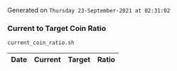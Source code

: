 Generated on `Thursday 23-September-2021 at 02:31:02`

### Current to Target Coin Ratio
`current_coin_ratio.sh`

Date|Current|Target|Ratio
---|---|---|---
